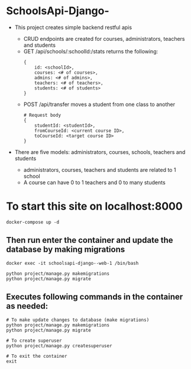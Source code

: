 # SchoolsApi-Django-
* This project creates simple backend restful apis
    * CRUD endpoints are created for courses, administrators, teachers and students
    * GET /api/schools/:schoolId:/stats returns the following:
        ```
        {
            id: <schoolId>,
            courses: <# of courses>,
            admins: <# of admins>,
            teachers: <# of teachers>,
            students: <# of students>
        }
        ```
    * POST /api/transfer moves a student from one class to another
        ```
        # Request body
        {
            studentId: <studentId>,
            fromCourseId: <current course ID>,
            toCourseId: <target course ID>
        }
        ```

* There are five models: administrators, courses, schools, teachers and students
    * administrators, courses, teachers and students are related to 1 school
    * A course can have 0 to 1 teachers and 0 to many students

# To start this site on localhost:8000
```
docker-compose up -d
```
## Then run enter the container and update the database by making migrations
```
docker exec -it schoolsapi-django--web-1 /bin/bash

python project/manage.py makemigrations
python project/manage.py migrate
```
##  Executes following commands in the container as needed:
```
# To make update changes to database (make migrations)
python project/manage.py makemigrations
python project/manage.py migrate

# To create superuser
python project/manage.py createsuperuser

# To exit the container
exit
```